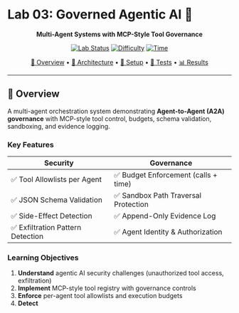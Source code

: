 # Lab 03: Governed Agentic AI 🤖

<div align="center">

**Multi-Agent Systems with MCP-Style Tool Governance**

[![Lab Status](https://img.shields.io/badge/status-complete-success.svg)](.)
[![Difficulty](https://img.shields.io/badge/difficulty-advanced-red.svg)](.)
[![Time](https://img.shields.io/badge/time-3--4%20hours-blue.svg)](.)

[🎯 Overview](#overview) • [🏢 Architecture](#architecture) • [🚀 Setup](#setup) • [🧪 Tests](#test-scenarios) • [📊 Results](RESULTS.md)

</div>

---

## 🎯 Overview

A multi-agent orchestration system demonstrating **Agent-to-Agent (A2A) governance** with MCP-style tool control, budgets, schema validation, sandboxing, and evidence logging.

### Key Features

| Security | Governance |
|----------|------------|
| ✅ Tool Allowlists per Agent | ✅ Budget Enforcement (calls + time) |
| ✅ JSON Schema Validation | ✅ Sandbox Path Traversal Protection |
| ✅ Side-Effect Detection | ✅ Append-Only Evidence Log |
| ✅ Exfiltration Pattern Detection | ✅ Agent Identity & Authorization |

### Learning Objectives

1. **Understand** agentic AI security challenges (unauthorized tool access, exfiltration)
2. **Implement** MCP-style tool registry with governance controls
3. **Enforce** per-agent tool allowlists and execution budgets
4. **Detect**